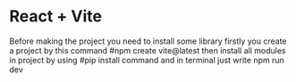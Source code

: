 # React + Vite
Before making the project you need to install some library
firstly you create a project by this command #npm create vite@latest
then install all modules in project by using #pip install command
and in terminal just write npm run dev
